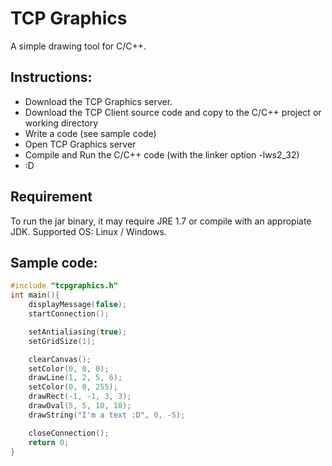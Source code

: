 # TCP Graphics

A simple drawing tool for C/C++.

## Instructions:
* Download the TCP Graphics server.
* Download the TCP Client source code and copy to the C/C++ project or working directory
* Write a code (see sample code)
* Open TCP Graphics server
* Compile and Run the C/C++ code (with the linker option -lws2_32)
* :D

## Requirement
To run the jar binary, it may require JRE 1.7 or compile with an appropiate JDK.
Supported OS: Linux / Windows.

## Sample code:

```c
#include "tcpgraphics.h"
int main(){
    displayMessage(false);
    startConnection();

    setAntialiasing(true);
    setGridSize(1);

    clearCanvas();
    setColor(0, 0, 0);
    drawLine(1, 2, 5, 6);
    setColor(0, 0, 255);
    drawRect(-1, -1, 3, 3);
    drawOval(5, 5, 10, 10);
    drawString("I'm a text :D", 0, -5);

    closeConnection();
    return 0;
}
```

